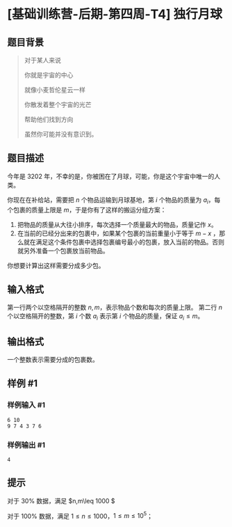 # [基础训练营-后期-第四周-T4] 独行月球

## 题目背景

> 对于某人来说
>
> 你就是宇宙的中心
>
> 就像小麦哲伦星云一样
>
> 你散发着整个宇宙的光芒
>
> 帮助他们找到方向
>
> 虽然你可能并没有意识到。

## 题目描述

今年是 $3202$ 年，不幸的是，你被困在了月球，可能，你是这个宇宙中唯一的人类。

你现在在补给站，需要把 $n$ 个物品运输到月球基地，第 $i$ 个物品的质量为 $a_i$，每个包裹的质量上限是 $m$，于是你有了这样的搬运分组方案：
1. 把物品的质量从大往小排序，每次选择一个质量最大的物品，质量记作 $x$。
2. 在当前的已经分出来的包裹中，如果某个包裹的当前重量小于等于 $m-x$ ，那么就在满足这个条件包裹中选择包裹编号最小的包裹，放入当前的物品。否则就另外准备一个包裹放当前物品。

你想要计算出这样需要分成多少包。

## 输入格式

第一行两个以空格隔开的整数 $n,m$，表示物品个数和每次的质量上限。
第二行 $n$ 个以空格隔开的整数，第 $i$ 个数 $a_i$ 表示第 $i$ 个物品的质量，保证 $a_i \leq m$。

## 输出格式

一个整数表示需要分成的包裹数。

## 样例 #1

### 样例输入 #1

```
6 10
9 7 4 3 7 6
```

### 样例输出 #1

```
4
```

## 提示

对于 $30\%$ 数据，满足 $n,m\leq 1000 $

对于 $100\%$ 数据，满足 $1\leq n \leq 1000$，$1\leq m\leq 10^5$；